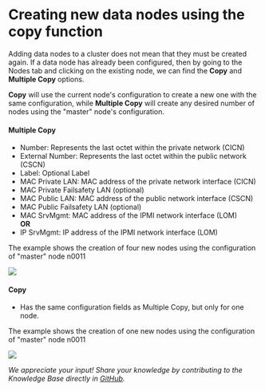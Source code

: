 # Creating new data nodes using the copy function 
Adding data nodes to a cluster does not mean that they must be created again. If a data node has already been configured, then by going to the Nodes tab and clicking on the existing node, we can find the **Copy** and **Multiple Copy** options.

**Copy** will use the current node's configuration to create a new one with the same configuration, while **Multiple Copy** will create any desired number of nodes using the "master" node's configuration.

#### Multiple Copy

* Number: Represents the last octet within the private network (CICN)
* External Number: Represents the last octet within the public network (CSCN)
* Label: Optional Label
* MAC Private LAN: MAC address of the private network interface (CICN)
* MAC Private Failsafety LAN (optional)
* MAC Public LAN: MAC address of the public network interface (CSCN)
* MAC Public Failsafety LAN (optional)
* MAC SrvMgmt: MAC address of the IPMI network interface (LOM)  
**OR**
* IP SrvMgmt: IP address of the IPMI network interface (LOM)

The example shows the creation of four new nodes using the configuration of "master" node n0011

![](images/multi_copy_node.png)

#### Copy

* Has the same configuration fields as Multiple Copy, but only for one node.

The example shows the creation of one new nodes using the configuration of "master" node n0011

![](images/single_copy_node.png)

*We appreciate your input! Share your knowledge by contributing to the Knowledge Base directly in [GitHub](https://github.com/exasol/public-knowledgebase).* 